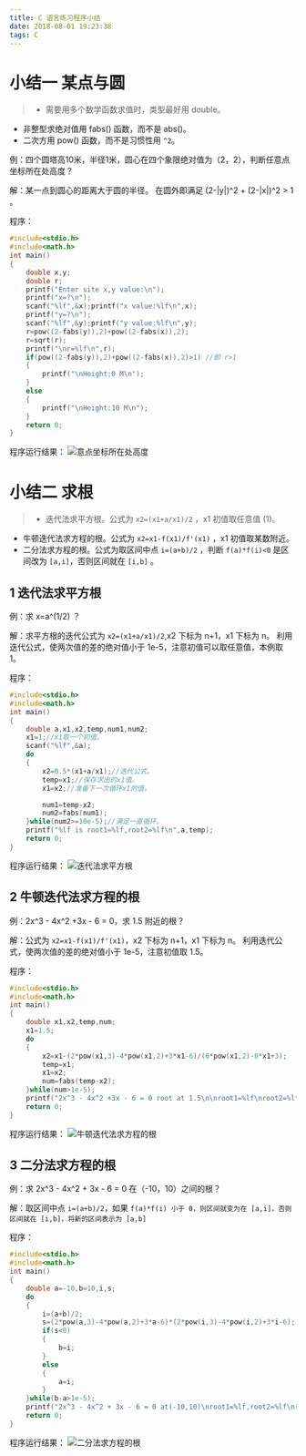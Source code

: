 ```yaml
---
title: C 语言练习程序小结
date: 2018-08-01 19:23:38
tags: C
---
```

# 小结一 某点与圆
> - 需要用多个数学函数求值时，类型最好用 double。
- 非整型求绝对值用 fabs() 函数，而不是 abs()。
- 二次方用 pow() 函数，而不是习惯性用 `^2`。

例：四个圆塔高10米，半径1米，圆心在四个象限绝对值为（2，2），判断任意点坐标所在处高度？

解：某一点到圆心的距离大于圆的半径。
在圆外即满足 (2-|y|)^2 + (2-|x|)^2 > 1 。

程序：
```C
#include<stdio.h>
#include<math.h>
int main()
{
    double x,y;
    double r;
    printf("Enter site x,y value:\n");
    printf("x=?\n");
    scanf("%lf",&x);printf("x value:%lf\n",x);
    printf("y=?\n");
    scanf("%lf",&y);printf("y value:%lf\n",y);
    r=pow((2-fabs(y)),2)+pow((2-fabs(x)),2);
    r=sqrt(r);
    printf("\nr=%lf\n",r);
    if(pow((2-fabs(y)),2)+pow((2-fabs(x)),2)>1) //即 r>1
    {
        printf("\nHeight:0 M\n");
    }
    else
    {
        printf("\nHeight:10 M\n");
    }
    return 0;
}
```

程序运行结果：
![意点坐标所在处高度](图1.PNG)

# 小结二 求根
> - 迭代法求平方根。公式为 `x2=(x1+a/x1)/2` ，x1 初值取任意值 (1)。
- 牛顿迭代法求方程的根。公式为 `x2=x1-f(x1)/f'(x1)` ，x1 初值取某数附近。
- 二分法求方程的根。公式为取区间中点 `i=(a+b)/2` ，判断 `f(a)*f(i)<0` 是区间改为 `[a,i]`，否则区间就在 `[i,b]` 。

## 1 迭代法求平方根
例：求 x=a^(1/2) ？

解：求平方根的迭代公式为 `x2=(x1+a/x1)/2`,x2 下标为 n+1，x1 下标为 n。
利用迭代公式，使两次值的差的绝对值小于 1e-5，注意初值可以取任意值，本例取 1。

程序：
```C
#include<stdio.h>
#include<math.h>
int main()
{
    double a,x1,x2,temp,num1,num2;
    x1=1;//x1取一个初值。
    scanf("%lf",&a);
    do
    {
        x2=0.5*(x1+a/x1);//迭代公式。
        temp=x1;//保存求出的x1值。
        x1=x2;//准备下一次循环x1的值。

        num1=temp-x2;
        num2=fabs(num1);
    }while(num2>=10e-5);//满足一直循环。
    printf("%lf is root1=%lf,root2=%lf\n",a,temp);
    return 0;
}
```

程序运行结果：
![迭代法求平方根](图2.PNG)

## 2 牛顿迭代法求方程的根
例：2x^3 - 4x^2 +3x - 6 = 0，求 1.5 附近的根？

解：公式为 `x2=x1-f(x1)/f'(x1)`，x2 下标为 n+1，x1 下标为 n。
利用迭代公式，使两次值的差的绝对值小于 1e-5，注意初值取 1.5。

程序：
```C
#include<stdio.h>
#include<math.h>
int main()
{
    double x1,x2,temp,num;
    x1=1.5;
    do
    {
        x2=x1-(2*pow(x1,3)-4*pow(x1,2)+3*x1-6)/(6*pow(x1,2)-8*x1+3);
        temp=x1;
        x1=x2;
        num=fabs(temp-x2);
    }while(num>1e-5);
    printf("2x^3 - 4x^2 +3x - 6 = 0 root at 1.5\n\nroot1=%lf\nroot2=%lf\nroot=%5.2lf\n",temp,x2,x2);
    return 0;
}
```

程序运行结果：
![牛顿迭代法求方程的根](图3.PNG)

## 3 二分法求方程的根
例：求 2x^3 - 4x^2 + 3x - 6 = 0 在（-10，10）之间的根？

解：取区间中点 `i=(a+b)/2`，如果 `f(a)*f(i) 小于 0，则区间就变为在 [a,i]，否则区间就在 [i,b]，将新的区间表示为 [a,b]`

程序：
```C
#include<stdio.h>
#include<math.h>
int main()
{
    double a=-10,b=10,i,s;
    do
    {
        i=(a+b)/2;
        s=(2*pow(a,3)-4*pow(a,2)+3*a-6)*(2*pow(i,3)-4*pow(i,2)+3*i-6);
        if(s<0)
        {
            b=i;
        }
        else
        {
            a=i;
        }
    }while(b-a>1e-5);
    printf("2x^3 - 4x^2 + 3x - 6 = 0 at(-10,10)\nroot1=%lf,root2=%lf\nroot=%5.2lf\n",a,b,b);
    return 0;
}
```

程序运行结果：
![二分法求方程的根](图4.PNG)